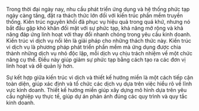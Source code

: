 <!--@Giới thiệu chung-->

Trong thời đại ngày nay, nhu cầu phát triển ứng dụng và hệ thống phức tạp ngày càng tăng, đặt ra thách thức lớn đối với kiến trúc phần mềm truyền thống. Kiến trúc nguyên khối đã phục vụ hiệu quả trong quá khứ, nhưng nó bắt đầu gặp khó khăn đối mặt với sự phức tạp, khả năng mở rộng và khả năng đáp ứng linh hoạt với thay đổi nhanh chóng trong yêu cầu kinh doanh. Kiến trúc vi dịch vụ nổi lên là giải pháp cho những thách thức này. Kiến trúc vi dịch vụ là phương pháp phát triển phần mềm mà ứng dụng được chia thành những dịch vụ nhỏ độc lập, mỗi dịch vụ chịu trách nhiệm về một chức năng cụ thể. Điều này giúp giảm sự phức tạp bằng cách tạo ra các đơn vị linh hoạt và dễ quản lý hơn.

Sự kết hợp giữa kiến trúc vi dịch và thiết kế hướng miền là một cách tiếp cận toàn diện, giúp xác định và tổ chức các dịch vụ dựa trên việc hiểu rõ về lĩnh vực kinh doanh. Thiết kế hướng miền giúp xây dựng mô hình dựa trên yêu cầu nghiệp vụ thực tế, giúp dự án phản ánh đúng các quy trình và quy tắc kinh doanh.
